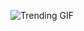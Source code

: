 
<!-- GIF_SECTION -->
![Trending GIF](https://media4.giphy.com/media/v1.Y2lkPThiYjIxNzcycngxaGNxb3R6Z29qdXByZXd0aHpheGx1YTM2bjRqZGRueGQ3MG14ZCZlcD12MV9naWZzX3NlYXJjaCZjdD1n/78XCFBGOlS6keY1Bil/giphy.gif)
<!-- END_GIF_SECTION -->
